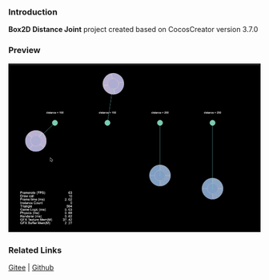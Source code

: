 ### Introduction
**Box2D Distance Joint** project created based on CocosCreator version 3.7.0

### Preview
![image](../../../gif/202211/2022110311.gif)

### Related Links
[Gitee](https://gitee.com/mirrors_cocos-creator/cocos-example-physics/tree/v3.x/2d/box2d/assets/cases/example/joints) | [Github](https://github.com/cocos/cocos-example-physics/tree/v3.x/2d/box2d/assets/cases/example/joints)
